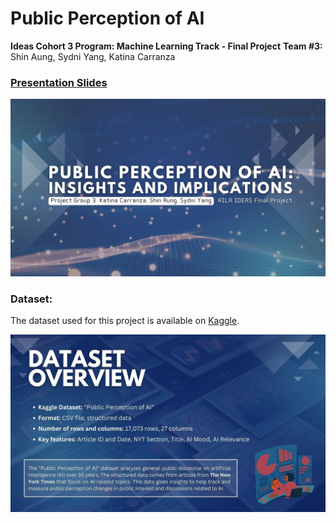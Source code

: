 # Public Perception of AI
**Ideas Cohort 3 Program: Machine Learning Track - Final Project**
**Team #3:** Shin Aung, Sydni Yang, Katina Carranza

### [Presentation Slides](/slides/)
![Thumbnail](/slides/1.jpg)

### Dataset:
The dataset used for this project is available on [Kaggle](https://www.kaggle.com/datasets/saurabhshahane/public-perception-of-ai).

![Dataset Overview](/slides/3.jpg)
